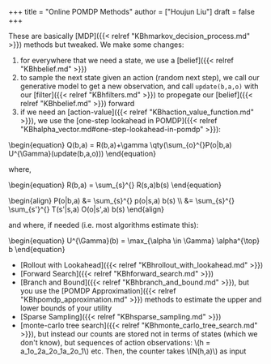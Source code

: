 +++
title = "Online POMDP Methods"
author = ["Houjun Liu"]
draft = false
+++

These are basically [MDP]({{< relref "KBhmarkov_decision_process.md" >}}) methods but tweaked. We make some changes:

1.  for everywhere that we need a state, we use a [belief]({{< relref "KBhbelief.md" >}})
2.  to sample the next state given an action (random next step), we call our generative model to get a new observation, and call `update(b,a,o)` with our [filter]({{< relref "KBhfilters.md" >}}) to propegate our [belief]({{< relref "KBhbelief.md" >}}) forward
3.  if we need an [action-value]({{< relref "KBhaction_value_function.md" >}}), we use the [one-step lookahead in POMDP]({{< relref "KBhalpha_vector.md#one-step-lookahead-in-pomdp" >}}):

\begin{equation}
Q(b,a) = R(b,a)+\gamma \qty(\sum\_{o}^{}P(o|b,a) U^{\Gamma}(update(b,a,o)))
\end{equation}

where,

\begin{equation}
R(b,a) = \sum\_{s}^{} R(s,a)b(s)
\end{equation}

\begin{align}
P(o|b,a) &= \sum\_{s}^{} p(o|s,a) b(s)  \\\\
&= \sum\_{s}^{} \sum\_{s'}^{} T(s'|s,a) O(o|s',a) b(s)
\end{align}

and where, if needed (i.e. most algorithms estimate this):

\begin{equation}
U^{\Gamma}(b) = \max\_{\alpha \in \Gamma} \alpha^{\top}  b
\end{equation}

-   [Rollout with Lookahead]({{< relref "KBhrollout_with_lookahead.md" >}})
-   [Forward Search]({{< relref "KBhforward_search.md" >}})
-   [Branch and Bound]({{< relref "KBhbranch_and_bound.md" >}}), but you use the [POMDP Approximation]({{< relref "KBhpomdp_approximation.md" >}}) methods to estimate the upper and lower bounds of your utility
-   [Sparse Sampling]({{< relref "KBhsparse_sampling.md" >}})
-   [monte-carlo tree search]({{< relref "KBhmonte_carlo_tree_search.md" >}}), but instead our counts are stored not in terms of states (which we don't know), but sequences of action observations: \\(h = a\_1o\_2a\_2o\_1a\_2o\_1\\) etc. Then, the counter takes \\(N(h,a)\\) as input
